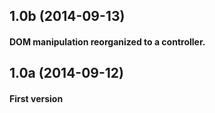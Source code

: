 ## 1.0b (2014-09-13)
#### DOM manipulation reorganized to a controller.

## 1.0a (2014-09-12)
#### First version